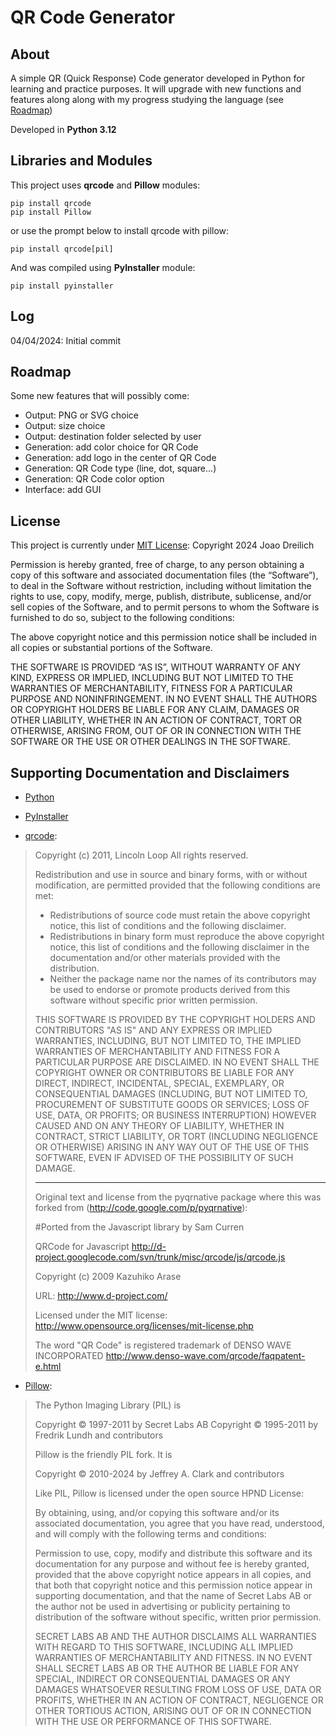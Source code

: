 # QR Code Generator

## About
A simple QR (Quick Response) Code generator developed in Python for learning and practice purposes.
It will upgrade with new functions and features along along with my progress studying the language (see [Roadmap](#roadmap))

Developed in **Python 3.12**

## Libraries and Modules
This project uses **qrcode** and **Pillow** modules:
```
pip install qrcode
pip install Pillow
```

or use the prompt below to install qrcode with pillow:

```
pip install qrcode[pil]
```

And was compiled using **PyInstaller** module:
```
pip install pyinstaller
```

## Log
04/04/2024: Initial commit

## Roadmap
Some new features that will possibly come:
- Output: PNG or SVG choice
- Output: size choice
- Output: destination folder selected by user
- Generation: add color choice for QR Code
- Generation: add logo in the center of QR Code
- Generation: QR Code type (line, dot, square...)
- Generation: QR Code color option
- Interface: add GUI

## License
This project is currently under [MIT License](https://opensource.org/license/mit):
Copyright 2024 Joao Dreilich

Permission is hereby granted, free of charge, to any person obtaining a copy of this software and associated documentation files (the “Software”), to deal in the Software without restriction, including without limitation the rights to use, copy, modify, merge, publish, distribute, sublicense, and/or sell copies of the Software, and to permit persons to whom the Software is furnished to do so, subject to the following conditions:

The above copyright notice and this permission notice shall be included in all copies or substantial portions of the Software.

THE SOFTWARE IS PROVIDED “AS IS”, WITHOUT WARRANTY OF ANY KIND, EXPRESS OR IMPLIED, INCLUDING BUT NOT LIMITED TO THE WARRANTIES OF MERCHANTABILITY, FITNESS FOR A PARTICULAR PURPOSE AND NONINFRINGEMENT. IN NO EVENT SHALL THE AUTHORS OR COPYRIGHT HOLDERS BE LIABLE FOR ANY CLAIM, DAMAGES OR OTHER LIABILITY, WHETHER IN AN ACTION OF CONTRACT, TORT OR OTHERWISE, ARISING FROM, OUT OF OR IN CONNECTION WITH THE SOFTWARE OR THE USE OR OTHER DEALINGS IN THE SOFTWARE.

## Supporting Documentation and Disclaimers
- [Python](https://docs.python.org/3/)

- [PyInstaller](https://pyinstaller.org/en/stable/)

- [qrcode](https://github.com/lincolnloop/python-qrcode):

>Copyright (c) 2011, Lincoln Loop
>All rights reserved.
>
>Redistribution and use in source and binary forms, with or without
>modification, are permitted provided that the following conditions are met:
>
>    * Redistributions of source code must retain the above copyright notice,
>      this list of conditions and the following disclaimer.
>    * Redistributions in binary form must reproduce the above copyright notice,
>      this list of conditions and the following disclaimer in the documentation
>      and/or other materials provided with the distribution.
>    * Neither the package name nor the names of its contributors may be
>      used to endorse or promote products derived from this software without
>      specific prior written permission.
>
>THIS SOFTWARE IS PROVIDED BY THE COPYRIGHT HOLDERS AND CONTRIBUTORS "AS IS" AND
>ANY EXPRESS OR IMPLIED WARRANTIES, INCLUDING, BUT NOT LIMITED TO, THE IMPLIED
>WARRANTIES OF MERCHANTABILITY AND FITNESS FOR A PARTICULAR PURPOSE ARE 
>DISCLAIMED. IN NO EVENT SHALL THE COPYRIGHT OWNER OR CONTRIBUTORS BE LIABLE FOR
>ANY DIRECT, INDIRECT, INCIDENTAL, SPECIAL, EXEMPLARY, OR CONSEQUENTIAL DAMAGES
>(INCLUDING, BUT NOT LIMITED TO, PROCUREMENT OF SUBSTITUTE GOODS OR SERVICES;
>LOSS OF USE, DATA, OR PROFITS; OR BUSINESS INTERRUPTION) HOWEVER CAUSED AND ON
>ANY THEORY OF LIABILITY, WHETHER IN CONTRACT, STRICT LIABILITY, OR TORT
>(INCLUDING NEGLIGENCE OR OTHERWISE) ARISING IN ANY WAY OUT OF THE USE OF THIS
>SOFTWARE, EVEN IF ADVISED OF THE POSSIBILITY OF SUCH DAMAGE.
>
>-------------------------------------------------------------------------------
>
>Original text and license from the pyqrnative package where this was forked
>from (http://code.google.com/p/pyqrnative):
>
>#Ported from the Javascript library by Sam Curren
>
>QRCode for Javascript
>http://d-project.googlecode.com/svn/trunk/misc/qrcode/js/qrcode.js
>
>Copyright (c) 2009 Kazuhiko Arase
>
>URL: http://www.d-project.com/
>
>Licensed under the MIT license:
>http://www.opensource.org/licenses/mit-license.php
>
>The word "QR Code" is registered trademark of
>DENSO WAVE INCORPORATED
>http://www.denso-wave.com/qrcode/faqpatent-e.html

- [Pillow](https://pillow.readthedocs.io/en/stable/):

>The Python Imaging Library (PIL) is
>
>Copyright © 1997-2011 by Secret Labs AB
>Copyright © 1995-2011 by Fredrik Lundh and contributors
>
>Pillow is the friendly PIL fork. It is
>
>Copyright © 2010-2024 by Jeffrey A. Clark and contributors
>
>Like PIL, Pillow is licensed under the open source HPND License:
>
>By obtaining, using, and/or copying this software and/or its associated
>documentation, you agree that you have read, understood, and will comply
>with the following terms and conditions:
>
>Permission to use, copy, modify and distribute this software and its
>documentation for any purpose and without fee is hereby granted,
>provided that the above copyright notice appears in all copies, and that
>both that copyright notice and this permission notice appear in supporting
>documentation, and that the name of Secret Labs AB or the author not be
>used in advertising or publicity pertaining to distribution of the software
>without specific, written prior permission.
>
>SECRET LABS AB AND THE AUTHOR DISCLAIMS ALL WARRANTIES WITH REGARD TO THIS
>SOFTWARE, INCLUDING ALL IMPLIED WARRANTIES OF MERCHANTABILITY AND FITNESS.
>IN NO EVENT SHALL SECRET LABS AB OR THE AUTHOR BE LIABLE FOR ANY SPECIAL,
>INDIRECT OR CONSEQUENTIAL DAMAGES OR ANY DAMAGES WHATSOEVER RESULTING FROM
>LOSS OF USE, DATA OR PROFITS, WHETHER IN AN ACTION OF CONTRACT, NEGLIGENCE
>OR OTHER TORTIOUS ACTION, ARISING OUT OF OR IN CONNECTION WITH THE USE OR
>PERFORMANCE OF THIS SOFTWARE.